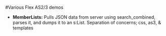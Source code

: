 #Various Flex AS2/3 demos

- **MemberLists:** Pulls JSON data from server using search_combined, parses
  it, and dumps it to an s:List. Separation of concerns; css, as3, & templates
